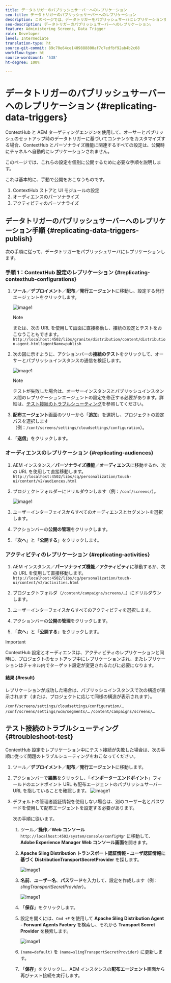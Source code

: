 ```yaml
---
title: データトリガーのパブリッシュサーバーへのレプリケーション
seo-title: データトリガーのパブリッシュサーバーへのレプリケーション
description: このページでは、データトリガーをパブリッシュサーバにレプリケーションする方法を説明します。
seo-description: データトリガーのパブリッシュサーバーへのレプリケーション。
feature: Administering Screens, Data Trigger
role: Developer
level: Intermediate
translation-type: ht
source-git-commit: 89c70e64ce1409888800af7c7edfbf92ab4b2c68
workflow-type: ht
source-wordcount: '538'
ht-degree: 100%

---
```



# データトリガーのパブリッシュサーバーへのレプリケーション {#replicating-data-triggers}

ContextHub と AEM ターゲティングエンジンを使用して、オーサーとパブリッシュのセットアップ時のデータトリガーに基づいてコンテンツをカスタマイズする場合、ContextHub とパーソナライズ機能に関連するすべての設定は、公開時にチャネルへ自動的にレプリケーションされません。

このページでは、これらの設定を個別に公開するために必要な手順を説明します。

これは基本的に、手動で公開をおこなうものです。

1. ContextHub ストアと UI モジュールの設定
1. オーディエンスのパーソナライズ
1. アクティビティのパーソナライズ

## データトリガーのパブリッシュサーバーへのレプリケーション手順 {#replicating-data-triggers-publish}

次の手順に従って、データトリガーをパブリッシュサーバにレプリケーションします。

### 手順 1：ContextHub 設定のレプリケーション {#replicating-contexthub-configurations}

1. **ツール**／**デプロイメント**／**配布**／**発行エージェント**&#x200B;に移動し、設定する発行エージェントをクリックします。

   ![image1](/help/user-guide/assets/replicating-triggers/replicating-triggers1.png)

   >[!NOTE]
   >
   >または、次の URL を使用して画面に直接移動し、接続の設定とテストをおこなうこともできます。`http://localhost:4502/libs/granite/distribution/content/distribution-agent.html?agentName=publish`

1. 次の図に示すように、アクションバーの&#x200B;**接続のテスト**&#x200B;をクリックして、オーサーとパブリッシュインスタンスの通信を検証します。

   ![image1](/help/user-guide/assets/replicating-triggers/replicating-triggers2.png)

   >[!NOTE]
   >
   >テストが失敗した場合は、オーサーインスタンスとパブリッシュインスタンス間のレプリケーションエージェントの設定を修正する必要があります。詳細は、[テスト接続のトラブルシューティング](/help/user-guide/replicating-data-triggers.md#troubleshoot-test)を参照してください。

1. **配布エージェント**&#x200B;画面のツリーから「**追加**」を選択し、プロジェクトの設定パスを選択します（例：`/conf/screens/settings/cloudsettings/configuration`）。

1. 「**送信**」をクリックします。

### オーディエンスのレプリケーション {#replicating-audiences}

1. AEM インスタンス／**パーソナライズ機能**／**オーディエンス**&#x200B;に移動するか、次の URL を使用して直接移動します。`http://localhost:4502/libs/cq/personalization/touch-ui/content/v2/audiences.html`

1. プロジェクトフォルダーにドリルダウンします（例：`/conf/screens/`）。

   ![image1](/help/user-guide/assets/replicating-triggers/replicating-triggers10.png)

1. ユーザーインターフェイスからすべてのオーディエンスとセグメントを選択します。

1. アクションバーの&#x200B;**公開の管理**&#x200B;をクリックします。

1. 「**次へ**」と「**公開する**」をクリックします。

### アクティビティのレプリケーション {#replicating-activities}

1. AEM インスタンス／**パーソナライズ機能**／**アクティビティ**&#x200B;に移動するか、次の URL を使用して直接移動します。`http://localhost:4502/libs/cq/personalization/touch-ui/content/v2/activities.html`

1. プロジェクトフォルダ（`/content/campaigns/screens/…`）にドリルダウンします。

1. ユーザーインターフェイスからすべてのアクティビティを選択します。

1. アクションバーの&#x200B;**公開の管理**&#x200B;をクリックします。

1. 「**次へ**」と「**公開する**」をクリックします。

>[!IMPORTANT]
>
>ContextHub 設定とオーディエンスは、アクティビティのレプリケーションと同時に、プロジェクトのセットアップ中にレプリケーションされ、またレプリケーションはチャネル内でターゲット設定が変更されるたびに必要になります。

#### 結果 {#result}

レプリケーションが成功した場合は、パブリッシュインスタンスで次の構造が表示されます（または、プロジェクトに応じて同様の構造が表示されます）。

`/conf/screens/settings/cloudsettings/configuration/…`
`/conf/screens/settings/wcm/segments/…`
`/content/campaigns/screens/…`

## テスト接続のトラブルシューティング {#troubleshoot-test}

ContextHub 設定をレプリケーション中にテスト接続が失敗した場合は、次の手順に従って問題のトラブルシューティングをおこなってください。

1. ツール／**デプロイメント**／**配布**／**発行エージェント**&#x200B;に移動します。

1. アクションバーで&#x200B;**編集**&#x200B;をクリックし、「**インポーターエンドポイント**」フィールドのエンドポイント URL も配布エージェントのパブリッシュサーバー URL を指していることを確認します。
   ![image1](/help/user-guide/assets/replicating-triggers/replicating-triggers9.png)

1. デフォルトの管理者認証情報を使用しない場合は、別のユーザー名とパスワードを使用して配布エージェントを設定する必要があります。

   次の手順に従います。

   1. ツール／**操作**／**Web コンソール** `http://localhost:4502/system/console/configMgr` に移動して、**Adobe Experience Manager Web コンソール画面**&#x200B;を開きます。
   1. **Apache Sling Distribution トランスポート認証情報 - ユーザ認証情報に基づく DistributionTransportSecretProvider** を探します。

      ![image1](/help/user-guide/assets/replicating-triggers/replicating-triggers6.png)

   1. **名前**、**ユーザー名**、**パスワード**&#x200B;を入力して、設定を作成します（例：*slingTransportSecretProvider*）。

      ![image1](/help/user-guide/assets/replicating-triggers/replicating-triggers7.png)

   1. 「**保存**」をクリックします。
   1. 設定を開くには、`Cmd +F` を使用して **Apache Sling Distribution Agent - Forward Agents Factory** を検索し、それから **Transport Secret Provider** を検索します。

      ![image1](/help/user-guide/assets/replicating-triggers/replicating-triggers8.png)

   1. `(name=default)` を `(name=slingTransportSecretProvider)` に更新します。
   1. 「**保存**」をクリックし、AEM インスタンスの&#x200B;**配布エージェント**&#x200B;画面から再びテスト接続を実行します。
